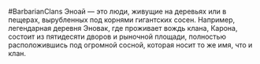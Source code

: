 #BarbarianClans
Эноай — это люди, живущие на деревьях или в пещерах, вырубленных под корнями гигантских сосен. Например, легендарная деревня Эновак, где проживает вождь клана, Карона, состоит из пятидесяти дворов и рыночной площади, полностью расположившись под огромной сосной, которая носит то же имя, что и клан.